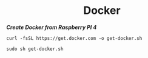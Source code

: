 <h1 align=center>Docker</h1>


***Create Docker from Raspberry PI 4***

```
curl -fsSL https://get.docker.com -o get-docker.sh
```
```
sudo sh get-docker.sh
```
